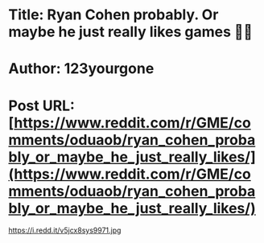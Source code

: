 # Title: Ryan Cohen probably. Or maybe he just really likes games 🤷‍♂️
# Author: 123yourgone
# Post URL: [https://www.reddit.com/r/GME/comments/oduaob/ryan_cohen_probably_or_maybe_he_just_really_likes/](https://www.reddit.com/r/GME/comments/oduaob/ryan_cohen_probably_or_maybe_he_just_really_likes/)


https://i.redd.it/v5jcx8sys9971.jpg